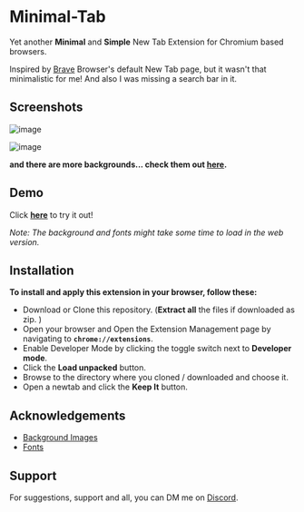 # Minimal-Tab
Yet another **Minimal** and **Simple** New Tab Extension for Chromium based browsers.

Inspired by [Brave](https://brave.com/) Browser's default New Tab page, but it wasn't that minimalistic for me! And also I was missing a search bar in it.


## Screenshots

![image](https://user-images.githubusercontent.com/82661604/183825003-65c40723-3b4f-40b4-a959-21ff323f2a91.png)

![image](https://user-images.githubusercontent.com/82661604/183825038-e2513b7d-763a-4432-819b-4b62b1a6dd2f.png)

**and there are more backgrounds... check them out [here](https://github.com/ATRS7391/Minimal-Tab/tree/main/assets/backgrounds).**


## Demo

Click [**here**](https://atrs7391.github.io/Minimal-Tab/) to try it out! 

_Note: The background and fonts might take some time to load in the web version._


## Installation

**To install and apply this extension in your browser, follow these:**

- Download or Clone this repository. (**Extract all** the files if downloaded as zip. )
- Open your browser and Open the Extension Management page by navigating to **`chrome://extensions`**.
- Enable Developer Mode by clicking the toggle switch next to **Developer mode**.
- Click the **Load unpacked** button.
- Browse to the directory where you cloned / downloaded and choose it.
- Open a newtab and click the **Keep It** button.


## Acknowledgements

 - [Background Images](https://unsplash.com/)
 - [Fonts](https://fonts.google.com/)


## Support

For suggestions, support and all, you can DM me on [Discord](https://atrs7391.up.railway.app/social/discord).
